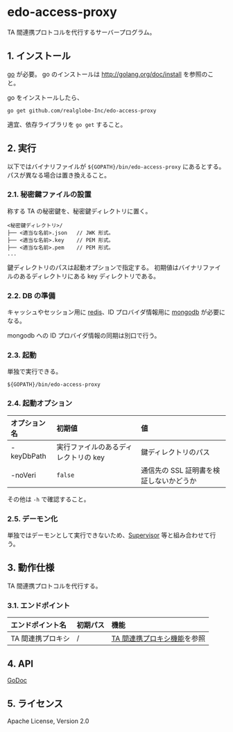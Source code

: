 <!--
Copyright 2015 realglobe, Inc.

Licensed under the Apache License, Version 2.0 (the "License");
you may not use this file except in compliance with the License.
You may obtain a copy of the License at

    http://www.apache.org/licenses/LICENSE-2.0

Unless required by applicable law or agreed to in writing, software
distributed under the License is distributed on an "AS IS" BASIS,
WITHOUT WARRANTIES OR CONDITIONS OF ANY KIND, either express or implied.
See the License for the specific language governing permissions and
limitations under the License.
-->


# edo-access-proxy

TA 間連携プロトコルを代行するサーバープログラム。


## 1. インストール

[go] が必要。
go のインストールは http://golang.org/doc/install を参照のこと。

go をインストールしたら、

```shell
go get github.com/realglobe-Inc/edo-access-proxy
```

適宜、依存ライブラリを `go get` すること。


## 2. 実行

以下ではバイナリファイルが `${GOPATH}/bin/edo-access-proxy` にあるとする。
パスが異なる場合は置き換えること。


### 2.1. 秘密鍵ファイルの設置

称する TA の秘密鍵を、秘密鍵ディレクトリに置く。

```
<秘密鍵ディレクトリ>/
├── <適当な名前>.json   // JWK 形式。
├── <適当な名前>.key    // PEM 形式。
├── <適当な名前>.pem    // PEM 形式。
...
```

鍵ディレクトリのパスは起動オプションで指定する。
初期値はバイナリファイルのあるディレクトリにある key ディレクトリである。


### 2.2. DB の準備

キャッシュやセッション用に [redis]、ID プロバイダ情報用に [mongodb] が必要になる。

mongodb への ID プロバイダ情報の同期は別口で行う。


### 2.3. 起動

単独で実行できる。

```shell
${GOPATH}/bin/edo-access-proxy
```


### 2.4. 起動オプション

|オプション名|初期値|値|
|:--|:--|:--|
|-keyDbPath|実行ファイルのあるディレクトリの key|鍵ディレクトリのパス|
|-noVeri|`false`|通信先の SSL 証明書を検証しないかどうか|

その他は `-h` で確認すること。


### 2.5. デーモン化

単独ではデーモンとして実行できないため、[Supervisor] 等と組み合わせて行う。


## 3. 動作仕様

TA 間連携プロトコルを代行する。


### 3.1. エンドポイント

|エンドポイント名|初期パス|機能|
|:--|:--|:--|
|TA 間連携プロキシ|/|[TA 間連携プロキシ機能](/api/proxy)を参照|


## 4. API

[GoDoc](http://godoc.org/github.com/realglobe-Inc/edo-access-proxy)


## 5. ライセンス

Apache License, Version 2.0


<!-- 参照 -->
[Supervisor]: http://supervisord.org/
[go]: http://golang.org/
[mongodb]: https://www.mongodb.org/
[redis]: http://redis.io/
